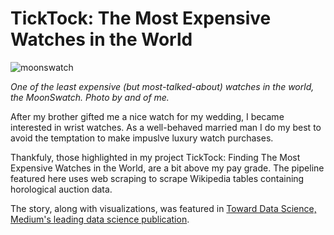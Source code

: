 # TickTock: The Most Expensive Watches in the World

![moonswatch](https://github.com/Zachlq/Professional_Portfolio/assets/58344148/1bb5de0b-0e93-45b6-9c6a-397789c71a9e)

_One of the least expensive (but most-talked-about) watches in the world, the MoonSwatch. Photo by and of me._

After my brother gifted me a nice watch for my wedding, I became interested in wrist watches. As a well-behaved married man I do my best to avoid the temptation to make impuslve luxury watch purchases. 

Thankfuly, those highlighted in my project TickTock: Finding The Most Expensive Watches in the World, are a bit above my pay grade. The pipeline featured here uses web scraping to scrape Wikipedia tables containing horological auction data. 

The story, along with visualizations, was featured in [Toward Data Science, Medium's leading data science publication](https://towardsdatascience.com/how-i-used-python-and-sql-to-find-the-most-expensive-watches-in-the-world-785ff71bc893).
